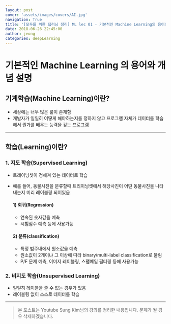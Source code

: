 ```yaml
---
layout: post
cover: 'assets/images/covers/AI.jpg'
navigation: True
title: '[모두를 위한 딥러닝 정리] ML lec 01 - 기본적인 Machine Learning의 용어와 개념 설명'
date: 2018-06-26 22:45:00
author: jeong
categories: deepLearning
---
```


기본적인 Machine Learning 의 용어와 개념 설명
===

## 기계학습(Machine Learning)이란?
* 세상에는 너무 많은 룰이 존재함
* 개발자가 일일히 어떻게 해야하는지를 정하지 않고 프로그램 자체가 데이터를 학습해서 뭔가를 배우는 능력을 갖는 프로그램
***
## 학습(Learning)이란?
### 1. 지도 학습(Supervised Learning)
* 트레이닝셋이 정해져 있는 데이터로 학습
* 예를 들어, 동물사진을 분류할때 트리이닝셋에서 해당사진이 어떤 동물사진을 나타내는지 미리 레이블링 되어있음

  #### 1) 회귀(Regression)
  * 연속된 숫자값을 예측
  * 시험점수 예측 등에 사용가능

  #### 2) 분류(classification)
  * 특정 범주내에서 원소값을 예측
  * 원소값이 2개이냐 그 이상에 따라 binary/multi-label classification로 불림
  * P/F 문제 예측, 이미지 레이블링, 스팸메일 필터링 등에 사용가능

### 2. 비지도 학습(Unsupervised Learning)
* 일일히 레이블을 줄 수 없는 경우가 있음
* 레이블링 없이 스스로 데이터를 학습
***

> 본 포스트는 Youtube Sung Kim님의 강의를 정리한 내용입니다. 문제가 될 경우 삭제하겠습니다.

